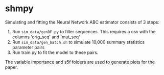 # shmpy

Simulating and fitting the Neural Network ABC estimator consists of 3 steps:

1. Run `sim_data/genDF.py` to filter sequences. This requires a csv with the columns 'orig_seq' and 'mut_seq'
2. Run `sim_data/gen_batch.sh` to simulate 10,000 summary statistics parameter pairs
3. Run train.py to fit the model to these pairs. 

The variable importance and s5f folders are used to generate plots for the paper.
